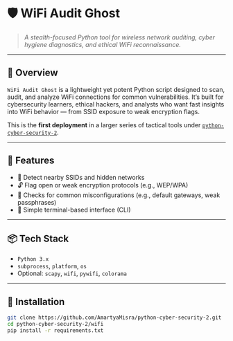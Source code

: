 # 🛡️ WiFi Audit Ghost

> *A stealth-focused Python tool for wireless network auditing, cyber hygiene diagnostics, and ethical WiFi reconnaissance.*

---

## 📡 Overview

`WiFi Audit Ghost` is a lightweight yet potent Python script designed to scan, audit, and analyze WiFi connections for common vulnerabilities. It’s built for cybersecurity learners, ethical hackers, and analysts who want fast insights into WiFi behavior — from SSID exposure to weak encryption flags.

This is the **first deployment** in a larger series of tactical tools under [`python-cyber-security-2`](https://github.com/AmartyaMisra/python-cyber-security-2).

---

## 🧰 Features

- 🚨 Detect nearby SSIDs and hidden networks  
- 🔓 Flag open or weak encryption protocols (e.g., WEP/WPA)  
- 🧠 Checks for common misconfigurations (e.g., default gateways, weak passphrases)  
- 📜 Simple terminal-based interface (CLI)

---

## 📦 Tech Stack

- `Python 3.x`
- `subprocess`, `platform`, `os`
- Optional: `scapy`, `wifi`, `pywifi`, `colorama`

---

## 🚀 Installation

```bash
git clone https://github.com/AmartyaMisra/python-cyber-security-2.git
cd python-cyber-security-2/wifi
pip install -r requirements.txt
